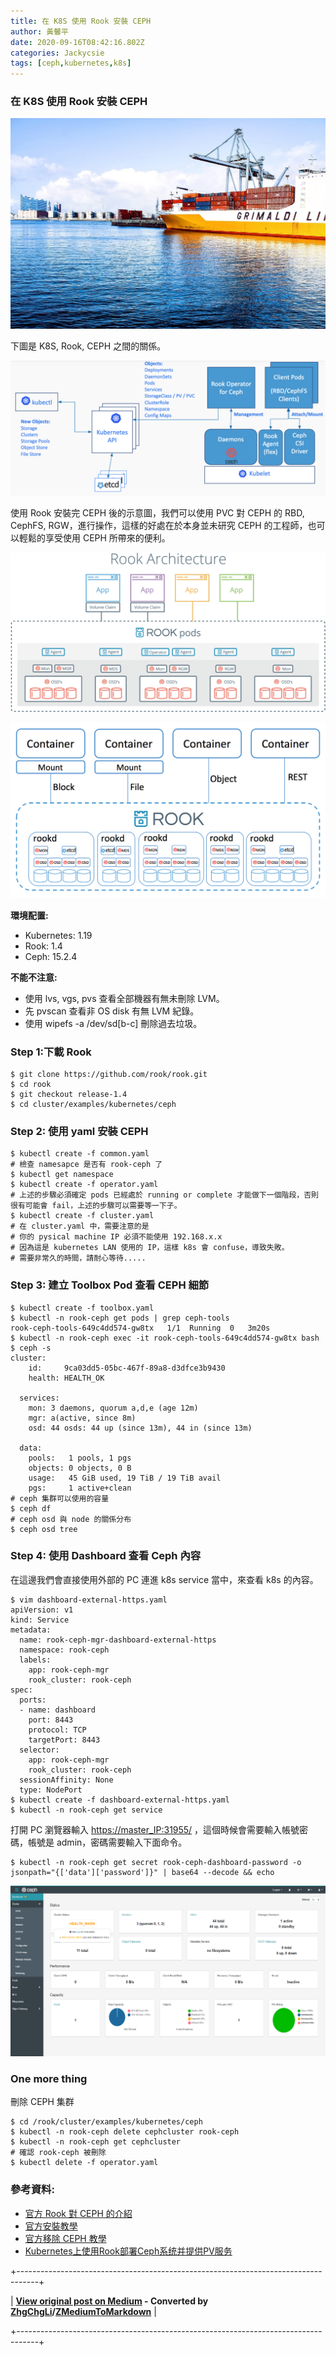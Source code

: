 ```yaml
---
title: 在 K8S 使用 Rook 安裝 CEPH
author: 黃馨平
date: 2020-09-16T08:42:16.802Z
categories: Jackycsie
tags: [ceph,kubernetes,k8s]
---
```


### 在 K8S 使用 Rook 安裝 CEPH


![](assets/1999f52a6fb9/1*fwI9Wb9RvAh-z1446Umvqg.jpeg)


下圖是 K8S, Rook, CEPH 之間的關係。


![](assets/1999f52a6fb9/1*L_Pah_PYuyKwV9UGVYSx_w.png)


使用 Rook 安裝完 CEPH 後的示意圖，我們可以使用 PVC 對 CEPH 的 RBD, CephFS, RGW，進行操作，這樣的好處在於本身並未研究 CEPH 的工程師，也可以輕鬆的享受使用 CEPH 所帶來的便利。


![](assets/1999f52a6fb9/1*Zc-Y143F5SLo5Dlshg1Q6w.png)



![](assets/1999f52a6fb9/1*DR0mSoao0rp0h2rTmkpcgg.png)


**環境配置:**
- Kubernetes: 1.19
- Rook: 1.4
- Ceph: 15.2.4


**不能不注意:**
- 使用 lvs, vgs, pvs 查看全部機器有無未刪除 LVM。
- 先 pvscan 查看非 OS disk 有無 LVM 紀錄。
- 使用 wipefs -a /dev/sd[b-c] 刪除過去垃圾。

### **Step 1:下載 Rook**
```
$ git clone https://github.com/rook/rook.git
$ cd rook
$ git checkout release-1.4
$ cd cluster/examples/kubernetes/ceph
```
### Step 2: 使用 yaml 安裝 CEPH
```
$ kubectl create -f common.yaml
# 檢查 namesapce 是否有 rook-ceph 了
$ kubectl get namespace
$ kubectl create -f operator.yaml
# 上述的步驟必須確定 pods 已經處於 running or complete 才能做下一個階段，否則很有可能會 fail，上述的步驟可以需要等一下子。
$ kubectl create -f cluster.yaml
# 在 cluster.yaml 中，需要注意的是
# 你的 pysical machine IP 必須不能使用 192.168.x.x
# 因為這是 kubernetes LAN 使用的 IP，這樣 k8s 會 confuse，導致失敗。
# 需要非常久的時間，請耐心等待.....
```
### Step 3: 建立 Toolbox Pod 查看 CEPH 細節
```
$ kubectl create -f toolbox.yaml
$ kubectl -n rook-ceph get pods | grep ceph-tools
rook-ceph-tools-649c4dd574-gw8tx   1/1  Running  0   3m20s
$ kubectl -n rook-ceph exec -it rook-ceph-tools-649c4dd574-gw8tx bash
$ ceph -s
cluster:
    id:     9ca03dd5-05bc-467f-89a8-d3dfce3b9430
    health: HEALTH_OK
 
  services:
    mon: 3 daemons, quorum a,d,e (age 12m)
    mgr: a(active, since 8m)
    osd: 44 osds: 44 up (since 13m), 44 in (since 13m)
 
  data:
    pools:   1 pools, 1 pgs
    objects: 0 objects, 0 B
    usage:   45 GiB used, 19 TiB / 19 TiB avail
    pgs:     1 active+clean
# ceph 集群可以使用的容量
$ ceph df
# ceph osd 與 node 的關係分布
$ ceph osd tree
```
### Step 4: 使用 Dashboard 查看 Ceph 內容

在這邊我們會直接使用外部的 PC 連進 k8s service 當中，來查看 k8s 的內容。
```
$ vim dashboard-external-https.yaml
apiVersion: v1
kind: Service
metadata:
  name: rook-ceph-mgr-dashboard-external-https
  namespace: rook-ceph
  labels:
    app: rook-ceph-mgr
    rook_cluster: rook-ceph
spec:
  ports:
  - name: dashboard
    port: 8443
    protocol: TCP
    targetPort: 8443
  selector:
    app: rook-ceph-mgr
    rook_cluster: rook-ceph
  sessionAffinity: None
  type: NodePort
$ kubectl create -f dashboard-external-https.yaml
$ kubectl -n rook-ceph get service
```

打開 PC 瀏覽器輸入 [https://master_IP:31955/](https://172.16.96.13:31955/) ，這個時候會需要輸入帳號密碼，帳號是 admin，密碼需要輸入下面命令。
```
$ kubectl -n rook-ceph get secret rook-ceph-dashboard-password -o jsonpath="{['data']['password']}" | base64 --decode && echo
```


![](assets/1999f52a6fb9/1*3OqumxKbfaNDihEr7tXz6w.png)

### One more thing

刪除 CEPH 集群
```
$ cd /rook/cluster/examples/kubernetes/ceph
$ kubectl -n rook-ceph delete cephcluster rook-ceph
$ kubectl -n rook-ceph get cephcluster
# 確認 rook-ceph 被刪除
$ kubectl delete -f operator.yaml
```
### **參考資料:**
- [官方 Rook 對 CEPH 的介紹](https://rook.io/docs/rook/v1.4/ceph-storage.html)
- [官方安裝教學](https://rook.io/docs/rook/v1.4/ceph-quickstart.html)
- [官方移除 CEPH 教學](https://rook.io/docs/rook/v1.4/ceph-teardown.html)
- [Kubernetes上使用Rook部署Ceph系统并提供PV服务](http://www.yangguanjun.com/2018/12/22/rook-ceph-practice-part1/)



+-----------------------------------------------------------------------------------+

| **[View original post on Medium](https://medium.com/jacky-life/%E5%9C%A8-k8s-%E4%BD%BF%E7%94%A8-rook-%E5%AE%89%E8%A3%9D-ceph-1999f52a6fb9) - Converted by [ZhgChgLi](https://zhgchg.li)/[ZMediumToMarkdown](https://github.com/ZhgChgLi/ZMediumToMarkdown)** |

+-----------------------------------------------------------------------------------+
